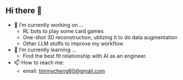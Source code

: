 ## Hi there 👋

- 🔭 I’m currently working on ...
  * RL bots to play some card games
  * One-shot 3D reconstruction, utilizing it to do data augmentation
  * Other LLM stuffs to improve my workflow
- 🌱 I’m currently learning ...
  * Find the best fit relationship with AI as an engineer.
- 📫 How to reach me:
  * email: timmycheng60@gmail.com
